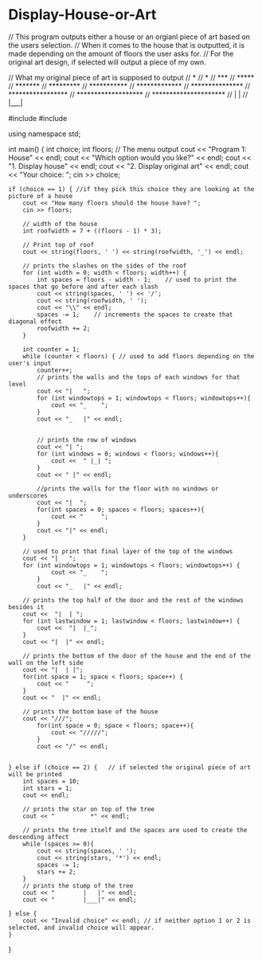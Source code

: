 # Display-House-or-Art
// This program outputs either a house or an orgianl piece of art based on the users selection.
// When it comes to the house that is outputted, it is made depending on the amount of floors the user asks for.
// For the original art design, if selected will output a piece of my own.

// What my original piece of art is supposed to output
//           *
//           *
//          ***
//         *****
//        *******
//       *********
//      ***********
//     *************
//    ***************
//   *****************
//  *******************
// *********************
//         |   |
//         |___|

#include <iostream>
#include <iomanip>

using namespace std;


int main() {
    int choice;
    int floors;
    // The menu output
    cout << "Program 1: House" << endl;
    cout << "Which option would you like?" << endl;
    cout << "1. Display house" << endl;
    cout << "2. Display original art" << endl;
    cout << "Your choice: ";
    cin >> choice;

    if (choice == 1) { //if they pick this choice they are looking at the picture of a house
        cout << "How many floors should the house have? ";
        cin >> floors;
        
        // width of the house
        int roofwidth = 7 + ((floors - 1) * 3);

        // Print top of roof
        cout << string(floors, ' ') << string(roofwidth, '_') << endl;

        // prints the slashes on the sides of the roof
        for (int width = 0; width < floors; width++) {
            int spaces = floors - width - 1;    // used to print the spaces that go before and after each slash
            cout << string(spaces, ' ') << '/';
            cout << string(roofwidth, ' ');
            cout << "\\" << endl;
            spaces -= 1;    // increments the spaces to create that diagonal effect
            roofwidth += 2;  
        }

        int counter = 1;
        while (counter < floors) { // used to add floors depending on the user's input
            counter++;
            // prints the walls and the tops of each windows for that level
            cout << "|   ";   
            for (int windowtops = 1; windowtops < floors; windowtops++){
                cout << "_    ";
            }
            cout << "_   |" << endl;


            // prints the row of windows
            cout << "| ";
            for (int windows = 0; windows < floors; windows++){
                cout <<  " |_| ";
            }
            cout << " |" << endl;

            //prints the walls for the floor with no windows or underscores
            cout << "|  ";
            for(int spaces = 0; spaces < floors; spaces++){
                cout << "     ";
            }
            cout << "|" << endl;
        }

        // used to print that final layer of the top of the windows
        cout << "|   ";
        for (int windowtops = 1; windowtops < floors; windowtops++) {
                cout << "_    ";
            }
            cout << "_   |" << endl;

        // prints the top half of the door and the rest of the windows besides it
        cout <<  "|  | ";
        for (int lastwindow = 1; lastwindow < floors; lastwindow++) {
            cout <<  "|  |_";
        }
        cout << "|  |" << endl;

        // prints the bottom of the door of the house and the end of the wall on the left side
        cout << "|  | |";
        for(int space = 1; space < floors; space++) {
            cout << "     ";
        }
        cout << "  |" << endl;
        
        // prints the bottom base of the house
        cout << "///";
            for(int space = 0; space < floors; space++){
                cout << "/////";
            }
            cout << "/" << endl;


    } else if (choice == 2) {   // if selected the original piece of art will be printed
        int spaces = 10;
        int stars = 1;
        cout << endl;

        // prints the star on top of the tree
        cout << "          *" << endl;
        
        // prints the tree itself and the spaces are used to create the descending affect
        while (spaces >= 0){
            cout << string(spaces, ' ');
            cout << string(stars, '*') << endl;
            spaces -= 1;
            stars += 2;
        }
        // prints the stump of the tree
        cout << "        |   |" << endl;
        cout << "        |___|" << endl;

    } else {
        cout << "Invalid choice" << endl; // if neither option 1 or 2 is selected, and invalid choice will appear.
    }
}   
